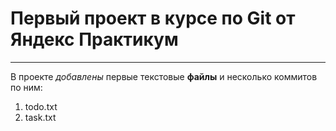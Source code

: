 # Первый проект в курсе по Git от Яндекс Практикум
---


В проекте *добавлены* первые текстовые **файлы** и несколько коммитов по ним:
1. todo.txt
2. task.txt
